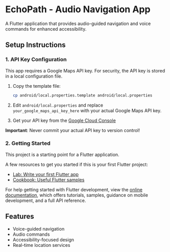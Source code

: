 # EchoPath - Audio Navigation App

A Flutter application that provides audio-guided navigation and voice commands for enhanced accessibility.

## Setup Instructions

### 1. API Key Configuration

This app requires a Google Maps API key. For security, the API key is stored in a local configuration file.

1. Copy the template file:
   ```bash
   cp android/local.properties.template android/local.properties
   ```

2. Edit `android/local.properties` and replace `your_google_maps_api_key_here` with your actual Google Maps API key.

3. Get your API key from the [Google Cloud Console](https://console.cloud.google.com/apis/credentials)

**Important**: Never commit your actual API key to version control!

### 2. Getting Started

This project is a starting point for a Flutter application.

A few resources to get you started if this is your first Flutter project:

- [Lab: Write your first Flutter app](https://docs.flutter.dev/get-started/codelab)
- [Cookbook: Useful Flutter samples](https://docs.flutter.dev/cookbook)

For help getting started with Flutter development, view the
[online documentation](https://docs.flutter.dev/), which offers tutorials,
samples, guidance on mobile development, and a full API reference.

## Features

- Voice-guided navigation
- Audio commands
- Accessibility-focused design
- Real-time location services
